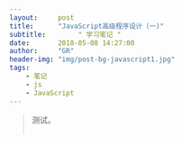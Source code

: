 ```yaml
---
layout:     post
title:      "JavaScript高级程序设计（一)"
subtitle:        " 学习笔记 "
date:       2018-05-08 14:27:00
author:     "GR"
header-img: "img/post-bg-javascript1.jpg"
tags:
    - 笔记
    - js
    - JavaScript
---
```

> 测试。<br><br>
> 
